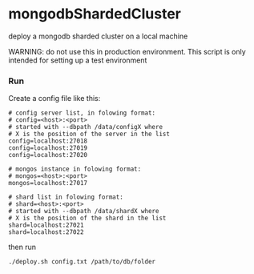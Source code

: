 # mongodbShardedCluster

deploy a mongodb sharded cluster on a local machine 

WARNING: do not use this in production environment. This script
is only intended for setting up a test environment

### Run 

Create a config file like this: 


```shell
# config server list, in folowing format: 
# config=<host>:<port>  
# started with --dbpath /data/configX where 
# X is the position of the server in the list 
config=localhost:27018
config=localhost:27019
config=localhost:27020

# mongos instance in folowing format:
# mongos=<host>:<port> 
mongos=localhost:27017

# shard list in folowing format: 
# shard=<host>:<port>
# started with --dbpath /data/shardX where 
# X is the position of the shard in the list
shard=localhost:27021
shard=localhost:27022
```

then run 

```shell
./deploy.sh config.txt /path/to/db/folder
```